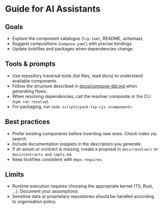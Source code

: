 # Guide for AI Assistants

## Goals
- Explore the component catalogue (`lcp.toml`, README, schemas).
- Suggest compositions (`compose.yaml`) with precise bindings.
- Update lockfiles and packages when dependencies change.

## Tools & prompts
- Use repository traversal tools (list files, read docs) to understand available components.
- Follow the structure described in [docs/compose-dsl.md](compose-dsl.md) when generating flows.
- When resolving dependencies, call the resolver composite or the CLI (`npm run resolve`).
- For packaging, run `node scripts/pack-lcp.cjs <component>`.

## Best practices
- Prefer existing components before inventing new ones. Check index via search.
- Include documentation snippets in the descriptors you generate.
- If an axiom or contract is missing, create a proposal in `docs/resolver/` or `docs/contracts-and-impls.md`.
- Keep lockfiles consistent with `deps.requires`.

## Limits
- Runtime execution requires choosing the appropriate kernel (TS, Rust, …). Document your assumptions.
- Sensitive data or proprietary repositories should be handled according to organisation policy.
